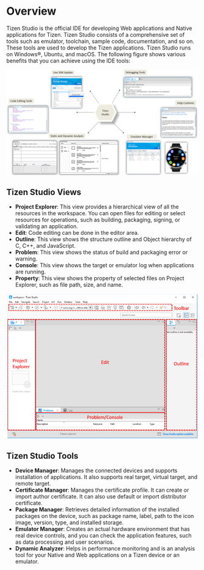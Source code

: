 # Overview

Tizen Studio is the official IDE for developing Web applications and Native applications for Tizen. Tizen Studio consists of a comprehensive set of tools such as emulator, toolchain, sample code, documentation, and so on. These tools are used to develop the Tizen applications. Tizen Studio runs on Windows®, Ubuntu, and macOS. The following figure shows various benefits that you can achieve using the IDE tools:

![Step 2](./media/ide.PNG)

## Tizen Studio Views

-	**Project Explorer**: 
This view provides a hierarchical view of all the resources in the workspace. You can open files for editing or select resources for operations, such as building, packaging, signing, or validating an application. 
-	**Edit**:
Code editing can be done in the editor area. 
-	**Outline**:
This view shows the structure outline and Object hierarchy of C, C++, and JavaScript.
-	**Problem**:
This view shows the status of build and packaging error or warning.
-	**Console**:
This view shows the target or emulator log when applications are running.
-	**Property**:
This view shows the property of selected files on Project Explorer, such as file path, size, and name.

![Step 1](./media/1.PNG)

## Tizen Studio Tools

-	**Device Manager**:
Manages the connected devices and supports installation of applications. It also supports real target, virtual target, and remote target.
-	**Certificate Manager**:
Manages the certificate profile. It can create or import author certificate. It can also use default or import distributor certificate.
- **Package Manager**:
Retrieves detailed information of the installed packages on the device, such as package name, label, path to the icon image, version, type, and installed storage.
- **Emulator Manager**:
Creates an actual hardware environment that has real device controls, and you can check the application features, such as data processing and user scenarios.
- **Dynamic Analyzer**: 
Helps in performance monitoring and is an analysis tool for your Native and Web applications on a Tizen device or an emulator. 
